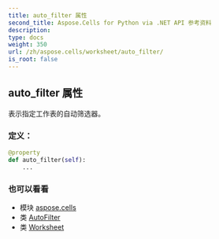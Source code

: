 ```yaml
---
title: auto_filter 属性
second_title: Aspose.Cells for Python via .NET API 参考资料
description:
type: docs
weight: 350
url: /zh/aspose.cells/worksheet/auto_filter/
is_root: false
---
```

## auto_filter 属性

表示指定工作表的自动筛选器。
### 定义：
```python
@property
def auto_filter(self):
    ...
```

### 也可以看看
* 模块 [aspose.cells](../../)
* 类 [AutoFilter](/cells/python-net/zh/aspose.cells/autofilter)
* 类 [Worksheet](/cells/python-net/zh/aspose.cells/worksheet)
